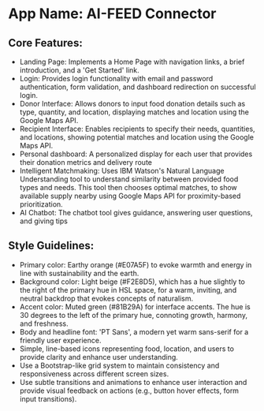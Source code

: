 # **App Name**: AI-FEED Connector

## Core Features:

- Landing Page: Implements a Home Page with navigation links, a brief introduction, and a 'Get Started' link.
- Login: Provides login functionality with email and password authentication, form validation, and dashboard redirection on successful login.
- Donor Interface: Allows donors to input food donation details such as type, quantity, and location, displaying matches and location using the Google Maps API.
- Recipient Interface: Enables recipients to specify their needs, quantities, and locations, showing potential matches and location using the Google Maps API.
- Personal dashboard: A personalized display for each user that provides their donation metrics and delivery route
- Intelligent Matchmaking: Uses IBM Watson's Natural Language Understanding tool to understand similarity between provided food types and needs. This tool then chooses optimal matches, to show available supply nearby using Google Maps API for proximity-based prioritization.
- AI Chatbot: The chatbot tool gives guidance, answering user questions, and giving tips

## Style Guidelines:

- Primary color: Earthy orange (#E07A5F) to evoke warmth and energy in line with sustainability and the earth.
- Background color: Light beige (#F2E8D5), which has a hue slightly to the right of the primary hue in HSL space, for a warm, inviting, and neutral backdrop that evokes concepts of naturalism.
- Accent color: Muted green (#81B29A) for interface accents. The hue is 30 degrees to the left of the primary hue, connoting growth, harmony, and freshness. 
- Body and headline font: 'PT Sans', a modern yet warm sans-serif for a friendly user experience.
- Simple, line-based icons representing food, location, and users to provide clarity and enhance user understanding.
- Use a Bootstrap-like grid system to maintain consistency and responsiveness across different screen sizes.
- Use subtle transitions and animations to enhance user interaction and provide visual feedback on actions (e.g., button hover effects, form input transitions).